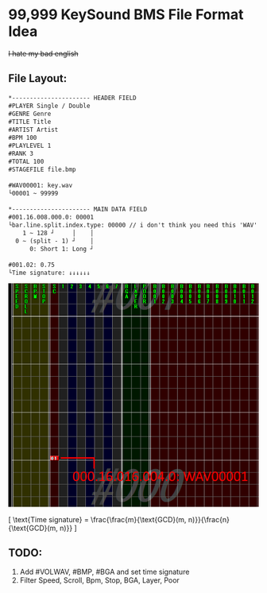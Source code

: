 # 99,999 KeySound BMS File Format Idea
~~I hate my bad english~~


## File Layout:
```
*---------------------- HEADER FIELD
#PLAYER Single / Double
#GENRE Genre
#TITLE Title
#ARTIST Artist
#BPM 100
#PLAYLEVEL 1
#RANK 3
#TOTAL 100
#STAGEFILE file.bmp

#WAV00001: key.wav
└00001 ~ 99999

*---------------------- MAIN DATA FIELD
#001.16.008.000.0: 00001
└bar.line.split.index.type: 00000 // i don't think you need this 'WAV'
    1 ~ 128 ┘     │    │
  0 ~ (split - 1) ┘    │
      0: Short 1: Long ┘

#001.02: 0.75
└Time signature: ↓↓↓↓↓↓
```
![Example](https://github.com/Upload18cute/10kKeySoundBMSFormatIdea/blob/main/Example.png)

\[
\text{Time signature} = \frac{\frac{m}{\text{GCD}(m, n)}}{\frac{n}{\text{GCD}(m, n)}}
\]


## TODO:
1. Add #VOLWAV, #BMP, #BGA and set time signature
2. Filter Speed, Scroll, Bpm, Stop, BGA, Layer, Poor
